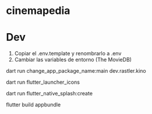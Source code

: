 # cinemapedia

# Dev

1. Copiar el .env.template y renombrarlo a .env
2. Cambiar las variables de entorno (The MovieDB)

dart run change_app_package_name:main dev.rastler.kino

dart run flutter_launcher_icons

dart run flutter_native_splash:create

flutter build appbundle